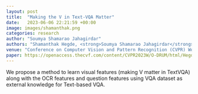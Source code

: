 ```yaml
---
layout: post
title:  "Making the V in Text-VQA Matter"
date:   2023-06-06 22:21:59 +00:00
image: images/shamanthak.png
categories: research
author: "Soumya Shamarao Jahagirdar"
authors: "Shamanthak Hegde, <strong>Soumya Shamarao Jahagirdar</strong>, Shankar Gangisetty"
venue: "Conference on Computer Vision and Pattern Recognition (CVPR) Workshops, ODRUM"
paper: https://openaccess.thecvf.com/content/CVPR2023W/O-DRUM/html/Hegde_Making_the_V_in_Text-VQA_Matter_CVPRW_2023_paper.html
---
```

We propose a method to learn visual features (making V matter in TextVQA) along with the OCR features and question features using VQA dataset as external knowledge for Text-based VQA.
